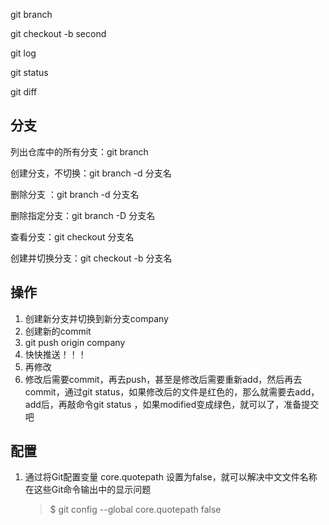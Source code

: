 git branch 

git checkout -b second

git log

git status

git diff



## 分支

列出仓库中的所有分支：git branch

创建分支，不切换：git branch -d 分支名

删除分支 ：git branch -d 分支名

删除指定分支：git branch -D 分支名

查看分支：git checkout 分支名

创建并切换分支：git checkout -b 分支名



## 操作

1. 创建新分支并切换到新分支company
2. 创建新的commit
3. git push origin company
4. 快快推送！！！
5. 再修改
6. 修改后需要commit，再去push，甚至是修改后需要重新add，然后再去commit，通过git status，如果修改后的文件是红色的，那么就需要去add，add后，再敲命令git status ，如果modified变成绿色，就可以了，准备提交吧

## 配置

1. 通过将Git配置变量 core.quotepath 设置为false，就可以解决中文文件名称在这些Git命令输出中的显示问题

   >  $ git config --global core.quotepath false